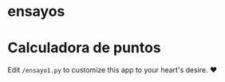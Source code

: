 # ensayos
# Calculadora de puntos

Edit `/ensayo1.py` to customize this app to your heart's desire. :heart:

